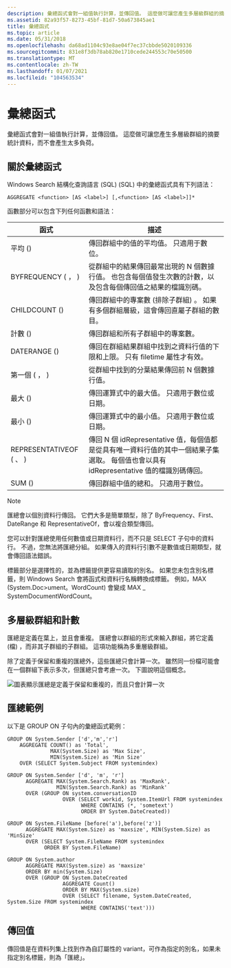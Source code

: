 ```yaml
---
description: 彙總函式會對一組值執行計算，並傳回值。 這麼做可讓您產生多層級群組的摘要統計資料，而不會產生太多負荷。
ms.assetid: 82a93f57-8273-45bf-81d7-50a673845ae1
title: 彙總函式
ms.topic: article
ms.date: 05/31/2018
ms.openlocfilehash: da68ad1104c93e8ae04f7ec37cbbde5020109336
ms.sourcegitcommit: 831e8f3db78ab820e1710cede244553c70e50500
ms.translationtype: MT
ms.contentlocale: zh-TW
ms.lasthandoff: 01/07/2021
ms.locfileid: "104563534"
---
```

# <a name="aggregate-functions"></a>彙總函式

彙總函式會對一組值執行計算，並傳回值。 這麼做可讓您產生多層級群組的摘要統計資料，而不會產生太多負荷。

## <a name="about-aggregate-functions"></a>關於彙總函式

Windows Search 結構化查詢語言 (SQL)  (SQL) 中的彙總函式具有下列語法：


```
AGGREGATE <function> [AS <label>] [,<function> [AS <label>]]*
```



函數部分可以包含下列任何函數和語法：



| 函式                                                              | 描述                                                                                                                                                                                                 |
|-----------------------------------------------------------------------|-------------------------------------------------------------------------------------------------------------------------------------------------------------------------------------------------------------|
| 平均 (<column>)                                                    | 傳回群組中的值的平均值。 只適用于數位。                                                                                                                                      |
| BYFREQUENCY (<column> ， <N>)                                 | 從群組中的結果傳回最常出現的 N 個數據行值。 也包含每個值發生次數的計數，以及包含每個傳回值之結果的檔識別碼。 |
| CHILDCOUNT ()                                                           | 傳回群組中的專案數 (排除子群組) 。 如果有多個群組層級，這會傳回直屬子群組的數目。                                                  |
| 計數 ()                                                                | 傳回群組和所有子群組中的專案數。                                                                                                                                                   |
| DATERANGE (<column>)                                              | 傳回在群組結果群組中找到之資料行值的下限和上限。 只有 filetime 屬性才有效。                                                                               |
| 第一個 (<column> ， <N>)                                       | 從群組中找到的分葉結果傳回前 N 個數據行值。                                                                                                                                       |
| 最大 (<column>)                                                    | 傳回運算式中的最大值。 只適用于數位或日期。                                                                                                                              |
| 最小 (<column>)                                                    | 傳回運算式中的最小值。 只適用于數位或日期。                                                                                                                              |
| REPRESENTATIVEOF (<column> 、 <idRepresentative> <N>)  | 傳回 N 個 idRepresentative 值，每個值都是從具有唯一資料行值的其中一個結果子集選取。 每個值也會以具有 idRepresentative 值的檔識別碼傳回。 |
| SUM (<column>)                                                    | 傳回群組中值的總和。 只適用于數位。                                                                                                                                          |



 

 

> [!Note]  
> 匯總會以個別資料行傳回。 它們大多是簡單類型，除了 ByFrequency、First、DateRange 和 RepresentativeOf，會以複合類型傳回。

 

您可以針對匯總使用任何數值或日期資料行，而不只是 SELECT 子句中的資料行。 不過，您無法將匯總分組。 如果傳入的資料行引數不是數值或日期類型，就會傳回語法錯誤。

標籤部分是選擇性的，並為標籤提供更容易讀取的別名。 如果您未包含別名標籤，則 Windows Search 會將函式和資料行名稱轉換成標籤。 例如，MAX (System.Doc>ument。WordCount) 會變成 MAX \_ SystemDocumentWordCount。

## <a name="multi-level-groups-and-counting"></a>多層級群組和計數

匯總是定義在葉上，並且會重複。 匯總會以群組的形式來輸入群組，將它定義 (檔) ，而非其子群組的子群組。 這項功能稱為多重層級群組。

除了定義于保留和重複的匯總外，這些匯總只會計算一次。 雖然同一份檔可能會在一個群組下表示多次，但匯總只會考慮一次。 下圖說明這個概念。

![圖表顯示匯總是定義于保留和重複的，而且只會計算一次](images/aggregates.png)

## <a name="aggregate-examples"></a>匯總範例

以下是 GROUP ON 子句內的彙總函式範例：


```
GROUP ON System.Sender ['d','m','r'] 
    AGGREGATE COUNT() as 'Total',
              MAX(System.Size) as 'Max Size',
              MIN(System.Size) as 'Min Size'
    OVER (SELECT System.Subject FROM systemindex)
              
GROUP ON System.Sender ['d', 'm', 'r']
      AGGREGATE MAX(System.Search.Rank) as 'MaxRank', 
                MIN(System.Search.Rank) as 'MinRank'
      OVER (GROUP ON system.conversationID
                  OVER (SELECT workid, System.ItemUrl FROM systemindex
                        WHERE CONTAINS (*, 'sometext')
                        ORDER BY System.DateCreated))
               
GROUP ON System.FileName [before('a'),before('z')] 
      AGGREGATE MAX(System.Size) as 'maxsize', MIN(System.Size) as 'MinSize' 
      OVER (SELECT System.FileName FROM systemindex
            ORDER BY System.FileName)      
            
GROUP ON System.author 
      AGGREGATE MAX(System.size) as 'maxsize' 
      ORDER BY min(System.Size) 
      OVER (GROUP ON System.DateCreated 
                  AGGREGATE Count() 
                  ORDER BY MAX(System.size) 
                  OVER (SELECT filename, System.DateCreated, System.Size FROM systemindex
                        WHERE CONTAINS('text')))
```



## <a name="return-value"></a>傳回值

傳回值是在資料列集上找到作為自訂屬性的 variant，可作為指定的別名，如果未指定別名標籤，則為「匯總」。

 

 



